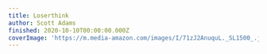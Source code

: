 ```yaml
---
title: Loserthink
author: Scott Adams
finished: 2020-10-10T00:00:00.000Z
coverImage: 'https://m.media-amazon.com/images/I/71zJ2AnuquL._SL1500_.jpg'
---
```

